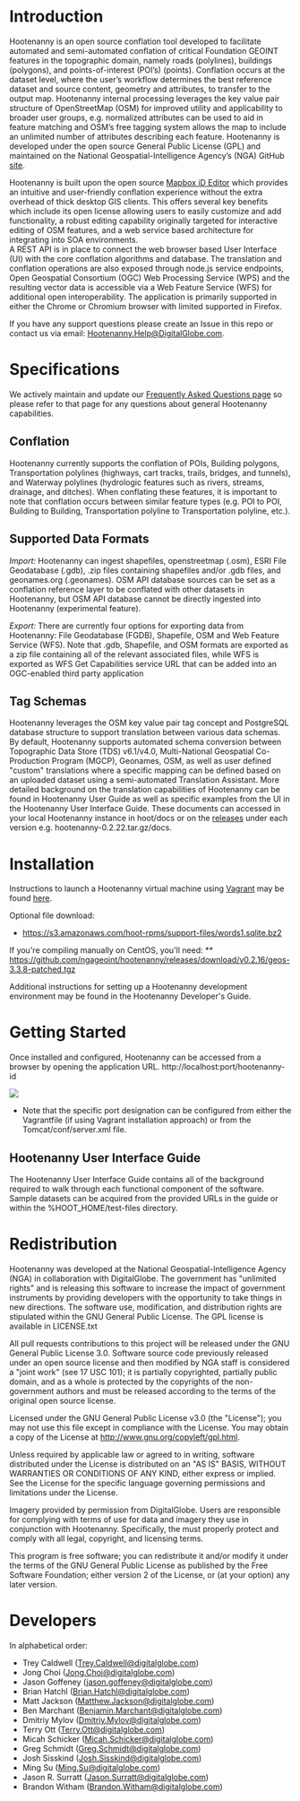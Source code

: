 # Introduction

Hootenanny is an open source conflation tool developed to facilitate automated and semi-automated conflation 
of critical Foundation GEOINT features in the topographic domain, namely roads (polylines), buildings (polygons), 
and points-of-interest (POI’s) (points). Conflation occurs at the dataset level, where the user’s workflow 
determines the best reference dataset and source content, geometry and attributes, to transfer to the output map. 
Hootenanny internal processing leverages the key value pair structure of OpenStreetMap (OSM) for improved utility 
and applicability to broader user groups, e.g. normalized attributes can be used to aid in feature matching and OSM’s 
free tagging system allows the map to include an unlimited number of attributes describing each feature.  Hootenanny 
is developed under the open source General Public License (GPL) and maintained on the National Geospatial-Intelligence 
Agency’s (NGA) GitHub [site](https://github.com/ngageoint/hootenanny).

Hootenanny is built upon the open source [Mapbox iD Editor](https://github.com/openstreetmap/iD) which provides an intuitive 
and user-friendly conflation experience without the extra overhead of thick desktop GIS clients. This offers several key 
benefits which include its open license allowing users to easily customize and add functionality, a robust editing capability 
originally targeted for interactive editing of OSM features, and a web service based architecture for integrating into SOA environments.  
A REST API is in place to connect the web browser based User Interface (UI) with the core conflation algorithms and database. 
The translation and conflation operations are also exposed through node.js service endpoints, Open Geospatial Consortium (OGC) 
Web Processing Service (WPS) and the resulting vector data is accessible via a Web Feature Service (WFS) for additional open 
interoperability. The application is primarily supported in either the Chrome or Chromium browser with limited supported in Firefox.  

If you have any support questions please create an Issue in this repo or contact us via email: Hootenanny.Help@DigitalGlobe.com.

# Specifications

We actively maintain and update our [Frequently Asked Questions page](https://github.com/ngageoint/hootenanny/wiki/Frequently-Asked-Questions) 
so please refer to that page for any questions about general Hootenanny capabilities.

## Conflation
Hootenanny currently supports the conflation of POIs, Building polygons, Transportation polylines (highways, cart tracks, trails, bridges, 
and tunnels), and Waterway polylines (hydrologic features such as rivers, streams, drainage, and ditches).   When conflating these features, 
it is important to note that conflation occurs between similar feature types (e.g. POI to POI, Building to Building, Transportation 
polyline to Transportation polyline, etc.).

## Supported Data Formats
_Import:_ Hootenanny can ingest shapefiles, openstreetmap (.osm), ESRI File Geodatabase (.gdb), .zip files containing shapefiles and/or .gdb files, and geonames.org (.geonames).  OSM API database sources can be set as a conflation reference layer to be conflated with other datasets in Hootenanny, but OSM API database cannot be directly ingested into Hootenanny (experimental feature).

_Export:_ There are currently four options for exporting data from Hootenanny: File Geodatabase (FGDB), Shapefile, OSM and Web 
Feature Service (WFS). Note that .gdb, Shapefile, and OSM formats are exported as a zip file containing all of the relevant 
associated files, while WFS is exported as WFS Get Capabilities service URL that can be added into an OGC-enabled third party application

## Tag Schemas
Hootenanny leverages the OSM key value pair tag concept and PostgreSQL database structure to support translation between various 
data schemas.  By default, Hootenanny supports automated schema conversion between Topographic Data Store (TDS) v6.1/v4.0, 
Multi-National Geospatial Co-Production Program (MGCP), Geonames, OSM, as well as user defined "custom" translations where a 
specific mapping can be defined based on an uploaded dataset using a semi-automated Translation Assistant.  More detailed 
background on the translation capabilities of Hootenanny can be found in Hootenanny User Guide as well as specific examples 
from the UI in the Hootenanny User Interface Guide. These documents can accessed in your local Hootenanny instance in hoot/docs 
or on the [releases](https://github.com/ngageoint/hootenanny/releases) under each version e.g. hootenanny-0.2.22.tar.gz/docs. 

# Installation
Instructions to launch a Hootenanny virtual machine using [Vagrant](https://www.vagrantup.com/) may
be found [here](https://github.com/ngageoint/hootenanny/blob/master/VAGRANT.md).

Optional file download:
* https://s3.amazonaws.com/hoot-rpms/support-files/words1.sqlite.bz2

If you're compiling manually on CentOS, you'll need:
** https://github.com/ngageoint/hootenanny/releases/download/v0.2.16/geos-3.3.8-patched.tgz

Additional instructions for setting up a Hootenanny development environment may be found in the Hootenanny
Developer's Guide.

# Getting Started
Once installed and configured, Hootenanny can be accessed from a browser by opening the application URL.  http://localhost:port/hootenanny-id

![](https://cloud.githubusercontent.com/assets/7560096/11984226/6ed7b6ae-a96e-11e5-9470-dc1f987f0b7a.png)

* Note that the specific port designation can be configured from either the Vagrantfile (if using Vagrant installation approach) or from the Tomcat/conf/server.xml file.  

## Hootenanny User Interface Guide
The Hootenanny User Interface Guide contains all of the background required to walk through each functional 
component of the software.  Sample datasets can be acquired from the provided URLs in the guide or within the 
%HOOT_HOME/test-files directory.

# Redistribution

Hootenanny was developed at the National Geospatial-Intelligence Agency (NGA) in collaboration with DigitalGlobe.  The government has "unlimited rights" and is releasing this software to increase the impact of government instruments by providing developers with the opportunity to take things in new directions. The software use, modification, and distribution rights are stipulated within the GNU General Public License. The GPL license is available in LICENSE.txt

All pull requests contributions to this project will be released under the GNU General Public License 3.0. Software source code previously released under an open source license and then modified by NGA staff is considered a "joint work" (see 17 USC 101); it is partially copyrighted, partially public domain, and as a whole is protected by the copyrights of the non-government authors and must be released according to the terms of the original open source license.

Licensed under the GNU General Public License v3.0 (the "License"); you may not use this file except in compliance with the License. You may obtain a copy of the License at http://www.gnu.org/copyleft/gpl.html.

Unless required by applicable law or agreed to in writing, software distributed under the License is distributed on an "AS IS" BASIS, WITHOUT WARRANTIES OR CONDITIONS OF ANY KIND, either express or implied. See the License for the specific language governing permissions and limitations under the License.

Imagery provided by permission from DigitalGlobe. Users are responsible for complying with terms of use for data and imagery they use in conjunction with Hootenanny. Specifically, the must properly protect and comply with all legal, copyright, and licensing terms.

This program is free software; you can redistribute it and/or modify it under the terms of the GNU General Public License as published by the Free Software Foundation; either version 2 of the License, or (at your option) any later version.

# Developers

In alphabetical order:

* Trey Caldwell (Trey.Caldwell@digitalglobe.com)
* Jong Choi (Jong.Choi@digitalglobe.com)
* Jason Goffeney (jason.goffeney@digitalglobe.com)
* Brian Hatchl (Brian.Hatchl@digitalglobe.com)
* Matt Jackson (Matthew.Jackson@digitalglobe.com)
* Ben Marchant (Benjamin.Marchant@digitalglobe.com)
* Dmitriy Mylov (Dmitriy.Mylov@digitalglobe.com)
* Terry Ott (Terry.Ott@digitalglobe.com)
* Micah Schicker (Micah.Schicker@digitalglobe.com)
* Greg Schmidt (Greg.Schmidt@digitalglobe.com)
* Josh Sisskind (Josh.Sisskind@digitalglobe.com)
* Ming Su (Ming.Su@digitalglobe.com)
* Jason R. Surratt (Jason.Surratt@digitalglobe.com)
* Brandon Witham (Brandon.Witham@digitalglobe.com)
